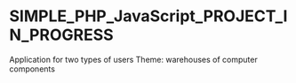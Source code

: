 # SIMPLE_PHP_JavaScript_PROJECT_IN_PROGRESS
Application for two types of users
Theme: warehouses of computer components
